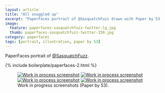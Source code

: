 ```yaml
---
layout: article
title: "All snuggled up"
excerpt: "PaperFaces portrait of @SasquatchFuzz drawn with Paper by 53 on an iPad."
image: 
  feature: paperfaces-sasquatchfuzz-twitter-lg.jpg
  thumb: paperfaces-sasquatchfuzz-twitter-150.jpg
category: paperfaces
tags: [portrait, illustration, paper by 53]
---
```


PaperFaces portrait of <a href="http://twitter.com/SasquatchFuzz">@SasquatchFuzz</a>.

{% include boilerplate/paperfaces-2.html %}

<figure class="half">
	<a href="{{ site.url }}/images/paperfaces-sasquatchfuzz-process-1-lg.jpg"><img src="{{ site.url }}/images/paperfaces-sasquatchfuzz-process-1-600.jpg" alt="Work in process screenshot"></a>
	<a href="{{ site.url }}/images/paperfaces-sasquatchfuzz-process-2-lg.jpg"><img src="{{ site.url }}/images/paperfaces-sasquatchfuzz-process-2-600.jpg" alt="Work in process screenshot"></a>
	<a href="{{ site.url }}/images/paperfaces-sasquatchfuzz-process-3-lg.jpg"><img src="{{ site.url }}/images/paperfaces-sasquatchfuzz-process-3-600.jpg" alt="Work in process screenshot"></a>
	<a href="{{ site.url }}/images/paperfaces-sasquatchfuzz-process-4-lg.jpg"><img src="{{ site.url }}/images/paperfaces-sasquatchfuzz-process-4-600.jpg" alt="Work in process screenshot"></a>
	<figcaption>Work in progress screenshots (Paper by 53).</figcaption>
</figure>